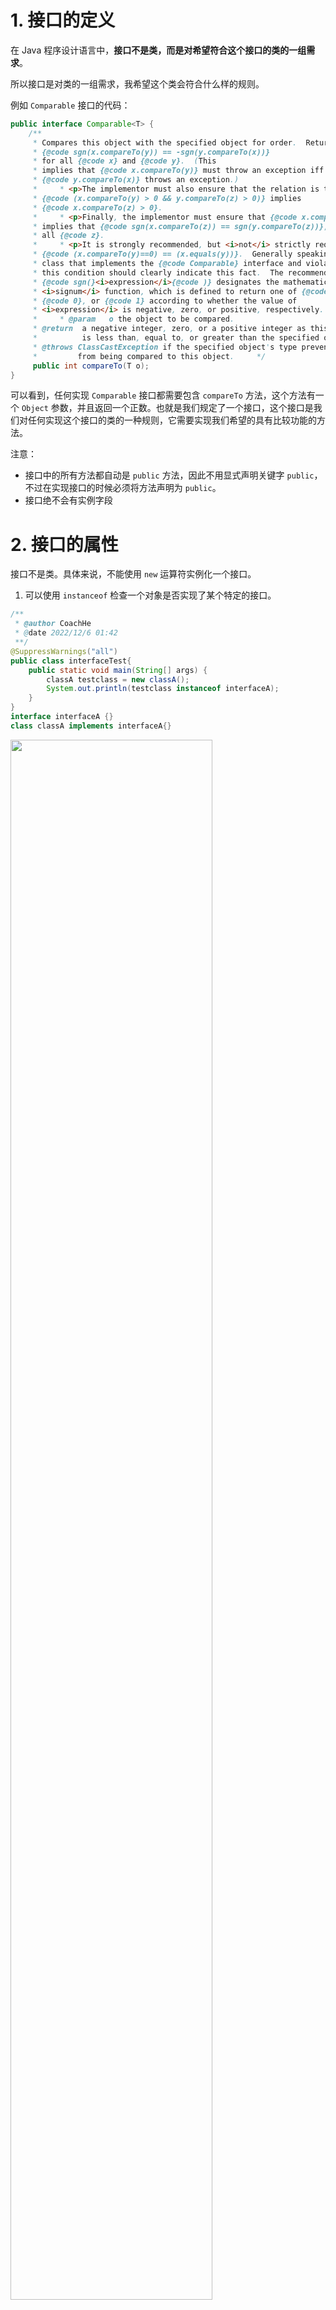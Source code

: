 # 1. 接口的定义

在 Java 程序设计语言中，**接口不是类，而是对希望符合这个接口的类的一组需求**。

所以接口是对类的一组需求，我希望这个类会符合什么样的规则。

例如 `Comparable` 接口的代码：

```java
public interface Comparable<T> {  
    /**  
     * Compares this object with the specified object for order.  Returns a     * negative integer, zero, or a positive integer as this object is less     * than, equal to, or greater than the specified object.     *     * <p>The implementor must ensure  
     * {@code sgn(x.compareTo(y)) == -sgn(y.compareTo(x))}  
     * for all {@code x} and {@code y}.  (This  
     * implies that {@code x.compareTo(y)} must throw an exception iff  
     * {@code y.compareTo(x)} throws an exception.)  
     *     * <p>The implementor must also ensure that the relation is transitive:  
     * {@code (x.compareTo(y) > 0 && y.compareTo(z) > 0)} implies  
     * {@code x.compareTo(z) > 0}.  
     *     * <p>Finally, the implementor must ensure that {@code x.compareTo(y)==0}  
     * implies that {@code sgn(x.compareTo(z)) == sgn(y.compareTo(z))}, for  
     * all {@code z}.  
     *     * <p>It is strongly recommended, but <i>not</i> strictly required that  
     * {@code (x.compareTo(y)==0) == (x.equals(y))}.  Generally speaking, any  
     * class that implements the {@code Comparable} interface and violates  
     * this condition should clearly indicate this fact.  The recommended     * language is "Note: this class has a natural ordering that is     * inconsistent with equals."     *     * <p>In the foregoing description, the notation  
     * {@code sgn(}<i>expression</i>{@code )} designates the mathematical  
     * <i>signum</i> function, which is defined to return one of {@code -1},  
     * {@code 0}, or {@code 1} according to whether the value of  
     * <i>expression</i> is negative, zero, or positive, respectively.  
     *     * @param   o the object to be compared.  
     * @return  a negative integer, zero, or a positive integer as this object  
     *          is less than, equal to, or greater than the specified object.     *     * @throws NullPointerException if the specified object is null  
     * @throws ClassCastException if the specified object's type prevents it  
     *         from being compared to this object.     */    
     public int compareTo(T o);  
}
```

可以看到，任何实现 `Comparable` 接口都需要包含 `compareTo` 方法，这个方法有一个 `Object` 参数，并且返回一个正数。也就是我们规定了一个接口，这个接口是我们对任何实现这个接口的类的一种规则，它需要实现我们希望的具有比较功能的方法。

注意：
- 接口中的所有方法都自动是 `public` 方法，因此不用显式声明关键字 `public`，不过在实现接口的时候必须将方法声明为 `public`。
- 接口绝不会有实例字段


# 2. 接口的属性

接口不是类。具体来说，不能使用 `new` 运算符实例化一个接口。

1. 可以使用 `instanceof` 检查一个对象是否实现了某个特定的接口。

```java
/**  
 * @author CoachHe  
 * @date 2022/12/6 01:42  
 **/
@SuppressWarnings("all")  
public class interfaceTest{  
    public static void main(String[] args) {  
        classA testclass = new classA();  
        System.out.println(testclass instanceof interfaceA);  
    }  
}  
interface interfaceA {}  
class classA implements interfaceA{}
```

<img src=" https://coachhe-1305181419.cos.ap-guangzhou.myqcloud.com/%E7%A8%8B%E5%BA%8F%E5%91%98/%E5%B7%A5%E5%85%B7/git/20221207003606.png" width = "80%" />

可以看到，`classA` 实现了 `interfaceA()` 这个接口，那么其对象 `testclass instanceof interfaceA` 时判断结果为 `true` 。

2. 与接口中的方法都自动被设置为 `public` 一样，接口中的字段总是 `public static final`。

```java
/**  
 * @author CoachHe  
 * @date 2022/12/6 01:42  
 **/
@SuppressWarnings("all")  
public class interfaceTest{  
    public static void main(String[] args) {  
        classB testclassB = new classB();  
        System.out.println(testclassB.intA);  
    }  
}  
interface interfaceA {  
    String intA = "string of interface A";  
}  
interface interfaceB extends interfaceA{}  
class classB implements interfaceB{}
```

可以看到，`classB` 实现了 `interfaceB()` 这个接口，并且 `interfaceB` 继承了 `interfaceA`，并且在 `interfaceA()` 中定义了 `intA` 这个字符串，可以看到，`classB` 的对象也自动拥用了 `interfaceA` 的字符串。

<img src=" https://coachhe-1305181419.cos.ap-guangzhou.myqcloud.com/%E7%A8%8B%E5%BA%8F%E5%91%98/%E5%B7%A5%E5%85%B7/git/20221207004711.png" width = "80%" />

# 3. 接口与抽象类

## 使用抽象类的问题

使用抽象类表示通用属性存在一个严重的问题。每个类只能扩展一个类。

# 4. 静态和私有方法

目前为止，通常的做法是将静态方法放在伴随类中。在标准库里会看到承兑出现的接口和实用工具类。例如 `Path` 和 `Paths`。

这里看下 `get()` 的源码和具体使用：

```java
public final class Paths {
	public static Path get(String first, String... more) {  
	    return FileSystems.getDefault().getPath(first, more);  
	}
}

// 具体使用
Path pathA = Paths.get("");
```

可以看到，在这里 `Paths` 实用工具类的静态方法 `get()` 会生成一个 `Path` 类型的对象 `pathA`。这是之前常用的做法。

静态方法的出现解决了这个问题，在接口中内置静态方法可以直接在接口中获取对应的内置类。

在 java 11 中，`Path` 接口提供了等价的方法：

```java
public interface Path {
	public static Path of (URI uri) {...}
}
```

这样一来，`Paths` 类就不是必须的了。

我们来看一个接口，是 `Flink` 中的水位线生成策略接口 `WatermarkStrategy`，我们只看其中的静态方法：

```java
@Public  
public interface WatermarkStrategy<T> extends TimestampAssignerSupplier<T>, WatermarkGeneratorSupplier<T> {  

    static <T> WatermarkStrategy<T> forMonotonousTimestamps() {  
        return (ctx) -> {  
            return new AscendingTimestampsWatermarks();  
        };  
    }  
  
    static <T> WatermarkStrategy<T> forBoundedOutOfOrderness(Duration maxOutOfOrderness) {  
        return (ctx) -> {  
            return new BoundedOutOfOrdernessWatermarks(maxOutOfOrderness);  
        };  
    }  
  
    static <T> WatermarkStrategy<T> forGenerator(WatermarkGeneratorSupplier<T> generatorSupplier) {  
        return generatorSupplier::createWatermarkGenerator;  
    }  
  
    static <T> WatermarkStrategy<T> noWatermarks() {  
        return (ctx) -> {  
            return new NoWatermarksGenerator();  
        };  
    }  
}
```

可以看到，在该接口中提供了 4 个静态方法，这四个静态方法分别能生成对应的水位线生成策略。相当于是 `flink` 内置了 4 个方法，用来生成对应的水位线生成策略。这四个方法的作用只是返回 `Flink` 预先写好的对应实现了 ` WatermarkStrategy ` 接口的相应功能类。这样也就不用预制水位线生成策略的工具类来专门生成具有某些功能的类了。


# 5. 默认方法



